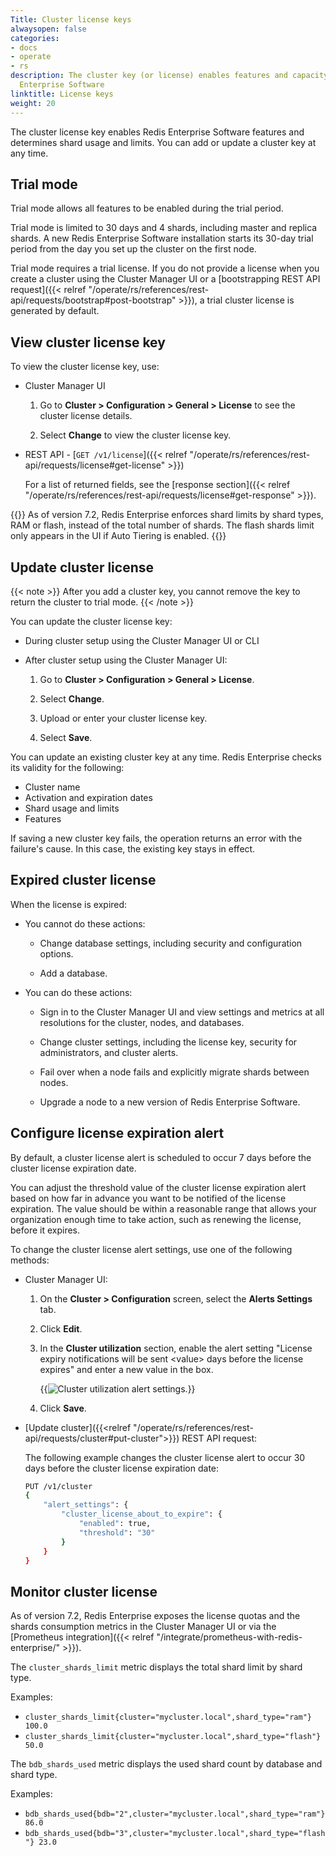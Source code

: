 ```yaml
---
Title: Cluster license keys
alwaysopen: false
categories:
- docs
- operate
- rs
description: The cluster key (or license) enables features and capacity within Redis
  Enterprise Software
linktitle: License keys
weight: 20
---
```

The cluster license key enables Redis Enterprise Software features and determines shard usage and limits.
You can add or update a cluster key at any time.

## Trial mode

Trial mode allows all features to be enabled during the trial period.

Trial mode is limited to 30 days and 4 shards, including master and replica shards. A new Redis Enterprise Software installation starts its 30-day trial period from the day you set up the cluster on the first node.

Trial mode requires a trial license. If you do not provide a license when you create a cluster using the Cluster Manager UI or a [bootstrapping REST API request]({{< relref "/operate/rs/references/rest-api/requests/bootstrap#post-bootstrap" >}}), a trial cluster license is generated by default.

## View cluster license key

To view the cluster license key, use:

- Cluster Manager UI

    1. Go to **Cluster > Configuration > General > License** to see the cluster license details.

    1. Select **Change** to view the cluster license key.

- REST API - [`GET /v1/license`]({{< relref "/operate/rs/references/rest-api/requests/license#get-license" >}})

    For a list of returned fields, see the [response section]({{< relref "/operate/rs/references/rest-api/requests/license#get-response" >}}).

{{<note>}}
As of version 7.2, Redis Enterprise enforces shard limits by shard types, RAM or flash, instead of the total number of shards. The flash shards limit only appears in the UI if Auto Tiering is enabled.
{{</note>}}

## Update cluster license

{{< note >}}
After you add a cluster key, you cannot remove the key to return the cluster to trial mode.
{{< /note >}}

You can update the cluster license key:

- During cluster setup using the Cluster Manager UI or CLI

- After cluster setup using the Cluster Manager UI:

    1. Go to **Cluster > Configuration > General > License**.
    
    1. Select **Change**.

    1. Upload or enter your cluster license key.
    
    1. Select **Save**.

You can update an existing cluster key at any time.
Redis Enterprise checks its validity for the following:
- Cluster name
- Activation and expiration dates
- Shard usage and limits
- Features

If saving a new cluster key fails, the operation returns an error with the failure's cause.
In this case, the existing key stays in effect.

## Expired cluster license

When the license is expired:

- You cannot do these actions:

    - Change database settings, including security and configuration options.

    - Add a database.

- You can do these actions:

    - Sign in to the Cluster Manager UI and view settings and metrics at all resolutions for the cluster, nodes, and databases.

    - Change cluster settings, including the license key, security for administrators, and cluster alerts.

    - Fail over when a node fails and explicitly migrate shards between nodes.

    - Upgrade a node to a new version of Redis Enterprise Software.

## Configure license expiration alert

By default, a cluster license alert is scheduled to occur 7 days before the cluster license expiration date.

You can adjust the threshold value of the cluster license expiration alert based on how far in advance you want to be notified of the license expiration. The value should be within a reasonable range that allows your organization enough time to take action, such as renewing the license, before it expires.

To change the cluster license alert settings, use one of the following methods:

- Cluster Manager UI:

    1. On the **Cluster > Configuration** screen, select the **Alerts Settings** tab.

    1. Click **Edit**.

    1. In the **Cluster utilization** section, enable the alert setting "License expiry notifications will be sent \<value\> days before the license expires" and enter a new value in the box.

        {{<image filename="images/rs/screenshots/cluster/cluster-config-alert-settings-utilization.png" alt="Cluster utilization alert settings." >}}

    1. Click **Save**.


- [Update cluster]({{<relref "/operate/rs/references/rest-api/requests/cluster#put-cluster">}}) REST API request:

    The following example changes the cluster license alert to occur 30 days before the cluster license expiration date:

    ```sh
    PUT /v1/cluster
    {
        "alert_settings": {
            "cluster_license_about_to_expire": {
                "enabled": true,
                "threshold": "30"
            }
        }
    }
    ```

## Monitor cluster license

As of version 7.2, Redis Enterprise exposes the license quotas and the shards consumption metrics in the Cluster Manager UI or via the [Prometheus integration]({{< relref "/integrate/prometheus-with-redis-enterprise/" >}}).

The `cluster_shards_limit` metric displays the total shard limit by shard type.

Examples:
- `cluster_shards_limit{cluster="mycluster.local",shard_type="ram"} 100.0`
- `cluster_shards_limit{cluster="mycluster.local",shard_type="flash"} 50.0`

The `bdb_shards_used` metric displays the used shard count by database and shard type.

Examples:
- `bdb_shards_used{bdb="2",cluster="mycluster.local",shard_type="ram"} 86.0`
- `bdb_shards_used{bdb="3",cluster="mycluster.local",shard_type="flash"} 23.0`

